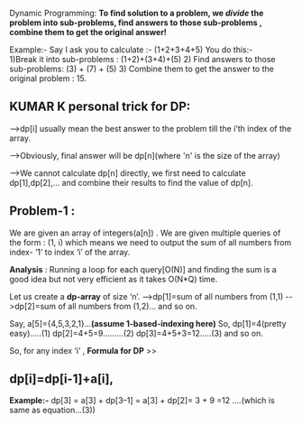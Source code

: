 Dynamic Programming:
**To find solution to a problem, we _divide_ the problem into sub-problems, find answers to those sub-problems , combine them to get the original answer!**

Example:- Say I ask you to calculate :- (1+2+3+4+5) You do this:-   
1)Break it into sub-problems : (1+2)+(3+4)+(5)
2) Find answers to those sub-problems: (3) + (7) + (5) 
3) Combine them to get the answer to the original problem : 15.



## KUMAR K personal trick for DP:
-->dp[i] usually mean the best answer to the problem till the i’th index of the array.

-->Obviously, final answer will be dp[n](where 'n' is the size of the array)

-->We cannot calculate dp[n] directly, we first need to calculate dp[1],dp[2],… and combine their results to find the value of dp[n].


## Problem-1 :
 We are given an array of integers(a[n]) . We are given multiple queries of the form : (1, i) which means we need to output the sum of all numbers from index- ‘1’ to index ‘i’ of the array.

**Analysis** : Running a loop for each query[O(N)] and finding the sum is a good idea but not very efficient as it takes O(N*Q) time.

Let us create a **dp-array** of size ‘n’.
-->dp[1]=sum of all numbers from (1,1)
-->dp[2]=sum of all numbers from (1,2)…
and so on.

Say, a[5]={4,5,3,2,1}…**(assume 1-based-indexing here)** So, dp[1]=4(pretty easy)…..(1)
dp[2]=4+5=9………(2)
dp[3]=4+5+3=12…..(3) and so on.

So, for any index ‘i’ ,
**Formula for DP** >>
## dp[i]=dp[i-1]+a[i],
**Example:-**
dp[3] = a[3] + dp[3–1] = a[3] + dp[2]= 3 + 9 =12 ….(which is same as equation…(3))